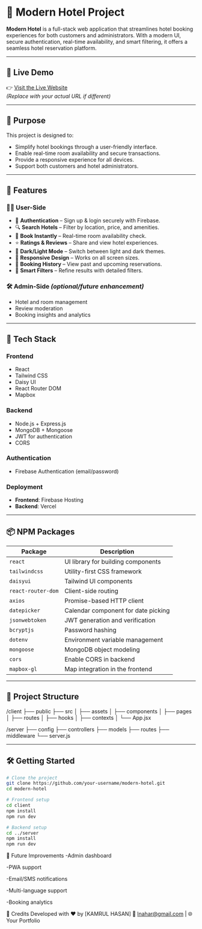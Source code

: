 # 🏨 Modern Hotel Project

**Modern Hotel** is a full-stack web application that streamlines hotel booking experiences for both customers and administrators. With a modern UI, secure authentication, real-time availability, and smart filtering, it offers a seamless hotel reservation platform.

---

## 🔗 Live Demo

👉 [Visit the Live Website](https://modern-hotel-3e21d.web.app/)  
*(Replace with your actual URL if different)*

---

## 🎯 Purpose

This project is designed to:
- Simplify hotel bookings through a user-friendly interface.
- Enable real-time room availability and secure transactions.
- Provide a responsive experience for all devices.
- Support both customers and hotel administrators.

---

## 🚀 Features

### 🧑‍💼 User-Side
- 🔐 **Authentication** – Sign up & login securely with Firebase.
- 🔍 **Search Hotels** – Filter by location, price, and amenities.
- 📆 **Book Instantly** – Real-time room availability check.
- ⭐ **Ratings & Reviews** – Share and view hotel experiences.
- 🌙 **Dark/Light Mode** – Switch between light and dark themes.
- 📱 **Responsive Design** – Works on all screen sizes.
- 🧾 **Booking History** – View past and upcoming reservations.
- 🔎 **Smart Filters** – Refine results with detailed filters.

### 🛠️ Admin-Side *(optional/future enhancement)*
- Hotel and room management
- Review moderation
- Booking insights and analytics

---

## 🧰 Tech Stack

### Frontend
- React
- Tailwind CSS
- Daisy UI
- React Router DOM
- Mapbox

### Backend
- Node.js + Express.js
- MongoDB + Mongoose
- JWT for authentication
- CORS

### Authentication
- Firebase Authentication (email/password)

### Deployment
- **Frontend**: Firebase Hosting  
- **Backend**: Vercel

---

## 📦 NPM Packages

| Package            | Description                              |
|--------------------|------------------------------------------|
| `react`            | UI library for building components       |
| `tailwindcss`      | Utility-first CSS framework              |
| `daisyui`          | Tailwind UI components                   |
| `react-router-dom` | Client-side routing                      |
| `axios`            | Promise-based HTTP client                |
| `datepicker`       | Calendar component for date picking      |
| `jsonwebtoken`     | JWT generation and verification          |
| `bcryptjs`         | Password hashing                         |
| `dotenv`           | Environment variable management          |
| `mongoose`         | MongoDB object modeling                  |
| `cors`             | Enable CORS in backend                   |
| `mapbox-gl`        | Map integration in the frontend          |

---

## 📁 Project Structure

/client
├── public
├── src
│ ├── assets
│ ├── components
│ ├── pages
│ ├── routes
│ ├── hooks
│ ├── contexts
│ └── App.jsx

/server
├── config
├── controllers
├── models
├── routes
├── middleware
└── server.js


---

## 🛠️ Getting Started

```bash
# Clone the project
git clone https://github.com/your-username/modern-hotel.git
cd modern-hotel

# Frontend setup
cd client
npm install
npm run dev

# Backend setup
cd ../server
npm install
npm run dev
```

📌 Future Improvements
-Admin dashboard

-PWA support

-Email/SMS notifications

-Multi-language support

-Booking analytics

🙌 Credits
Developed with ❤️ by [KAMRUL HASAN]
📧 lnahar@gmail.com | 🌐 Your Portfolio
